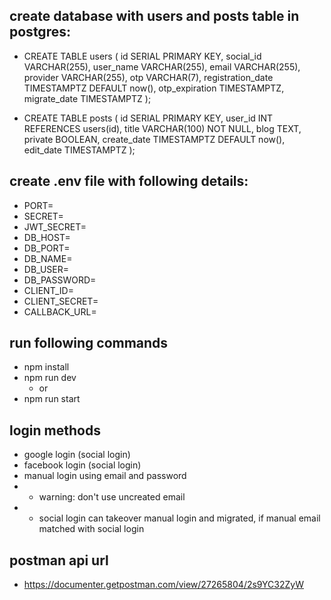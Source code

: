 ## create database with users and posts table in postgres:

- CREATE TABLE users (
  id SERIAL PRIMARY KEY,
  social_id VARCHAR(255),
  user_name VARCHAR(255),
  email VARCHAR(255),
  provider VARCHAR(255),
  otp VARCHAR(7),
  registration_date TIMESTAMPTZ DEFAULT now(),
  otp_expiration TIMESTAMPTZ,
  migrate_date TIMESTAMPTZ
  );

- CREATE TABLE posts (
  id SERIAL PRIMARY KEY,
  user_id INT REFERENCES users(id),
  title VARCHAR(100) NOT NULL,
  blog TEXT,
  private BOOLEAN,
  create_date TIMESTAMPTZ DEFAULT now(),
  edit_date TIMESTAMPTZ
  );

## create .env file with following details:

- PORT=
- SECRET=
- JWT_SECRET=
- DB_HOST=
- DB_PORT=
- DB_NAME=
- DB_USER=
- DB_PASSWORD=
- CLIENT_ID=
- CLIENT_SECRET=
- CALLBACK_URL=

## run following commands

- npm install
- npm run dev
  - or
- npm run start

## login methods

- google login (social login)
- facebook login (social login)
- manual login using email and password
- - warning: don't use uncreated email
- - social login can takeover manual login and migrated, if manual email matched with social login

## postman api url
- https://documenter.getpostman.com/view/27265804/2s9YC32ZyW
